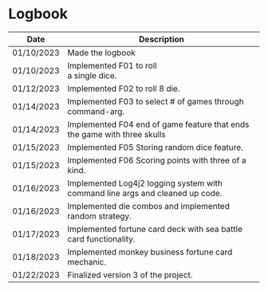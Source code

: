 # Logbook 
| Date       | Description                                                                   |
|------------|-------------------------------------------------------------------------------|
| 01/10/2023 | Made the logbook                                                              |
| 01/10/2023 | Implemented F01 to roll <br/> a single dice.                                  |
| 01/12/2023 | Implemented F02 to roll 8 die.                                                |
| 01/14/2023 | Implemented F03 to select # of games through command-arg.                     |
| 01/14/2023 | Implemented F04 end of game feature that ends the game with three skulls      |
| 01/15/2023 | Implemented F05 Storing random dice feature.                                  |
| 01/15/2023 | Implemented F06 Scoring points with three of a kind.                          |
| 01/16/2023 | Implemented Log4j2 logging system with command line args and cleaned up code. |
| 01/16/2023 | Implemented die combos and implemented random strategy.                       |
| 01/17/2023 | Implemented fortune card deck with sea battle card functionality.             |
| 01/18/2023 | Implemented monkey business fortune card mechanic.                            |
| 01/22/2023 | Finalized version 3 of the project.                                           |

